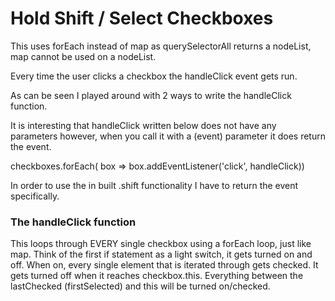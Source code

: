 # Hold Shift / Select Checkboxes

This uses forEach instead of map as querySelectorAll returns a nodeList, map cannot be used on a nodeList.

Every time the user clicks a checkbox the handleClick event gets run.  

As can be seen I played around with 2 ways to write the handleClick function.

It is interesting that handleClick written below does not have any parameters however, when you call it
with a (event) parameter it does return the event.

checkboxes.forEach( box => box.addEventListener('click', handleClick))

In order to use the in built .shift functionality I have to return the event specifically.


### The handleClick function

This loops through EVERY single checkbox using a forEach loop, just like map.
Think of the first if statement as a light switch, it gets turned on and off.
When on, every single element that is iterated through gets checked.
It gets turned off when it reaches checkbox.this.  Everything between the lastChecked (firstSelected) and this will be turned on/checked.
